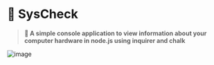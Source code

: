 # 🤖 SysCheck

> **📜 A simple console application to view information about your computer hardware in node.js using inquirer and chalk**

![image](https://github.com/RiothDev/SysCheck/assets/109932988/679282a7-7c74-4c6a-8598-6d3fefeba461)
